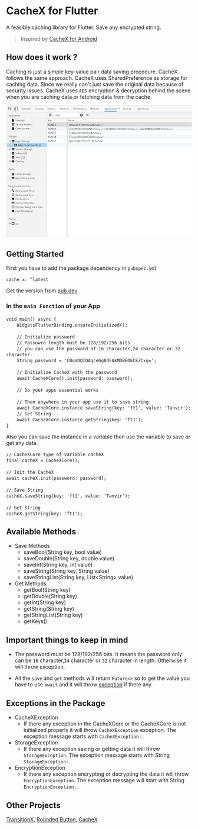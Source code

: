 # CacheX for Flutter

A feasible caching library for Flutter. Save any encrypted string.

> Inspired by [CacheX for Android](https://github.com/rommansabbir/CacheX)

## How does it work ?

Caching is just a simple key-value pair data saving procedure. CacheX follows the same approach. CacheX uses SharedPreference as storage for caching data. Since we really can't just save the original data because of security issues. CacheX uses `AES` encryption & decryption behind the scene when you are caching data or fetching data from the cache.

<img src="https://github.com/FTKhanFT/Cache_X/blob/main/lib/screenshot.png?raw=true"/>

## Getting Started

First you have to add the package dependency in `pubspec.yml`

    cache_x: ^latest
Get the version from [pub.dev](https://pub.dev/packages/cache_x)

### In the `main Function` of your App

    void main() async {
        WidgetsFlutterBinding.ensureInitialized();

        // Initialize password
        // Passowrd length must be 128/192/256 bits
        // you can use the password of 16 character,24 character or 32 character.
        String password = 'CBoaDQIQAgceGg8dFAkMDBEOECEZCxg=';

        // Initialize CacheX with the password
        await CacheXCore().init(password: password);

        // Do your apps essential works

        // Then anywhere in your app use it to save string
        await CacheXCore.instance.saveString(key: 'ft1', value: 'Tanvir');
        // Get String
        await CacheXCore.instance.getString(key: 'ft1');
    }

Also you can save the instance in a variable then use the variable to save or get any data.

    // CacheXCore type of variable cacheX
    final cacheX = CacheXCore();

    // Init the CacheX
    await cacheX.init(password: password);

    // Save String
    cacheX.saveString(key: 'ft1', value: 'Tanvir');

    // Get String
    cacheX.getString(key: 'ft1');

## Available Methods

- Save Methods
  - saveBool(String key, bool value)
  - saveDouble(String key, double value)
  - saveInt(String key, int value)
  - saveString(String key, String value)
  - saveStringList(String key, List\<String> value)
- Get Methods
  - getBool(String key)
  - getDouble(String key)
  - getInt(String key)
  - getString(String key)
  - getStringList(String key)
  - getKeys()

## Important things to keep in mind

- The password must be 128/192/256 bits. It means the password only can be `16` character,`24` character or `32` character in length. Otherwise it will throw exception.

- All the `save` and `get` methods will return `Future<>` so to get the value you have to use `await` and it will throw [exception](#exceptions-in-the-package) if there any.

## Exceptions in the Package

- CacheXException
  - If there any exception in the CacheXCore or the CacheXCore is not initialized properly it will throw `CacheXException` exception. The exception message starts with `CacheXException:`.
- StorageException
  - If there any exception saving or getting data it will throw `StorageException`. The exception message starts with String `StorageException:`.
- EncryptionException
  - If there any exception encrypting or decrypting the data it will throw `EncryptionException`. The exception message will start with String `EncryptionException:`.

## Other Projects

[TransitionX](https://pub.dev/packages/transition_x), [Rounded Button](https://pub.dev/packages/rounded_button), [CacheX](https://pub.dev/packages/cache_x)
